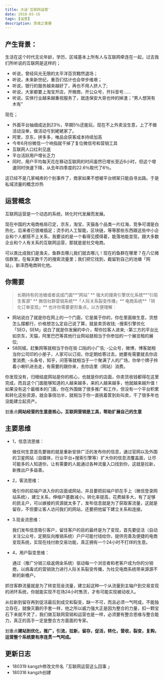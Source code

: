 ```yaml
---
title: 大话'互联网运营'
date: 2018-03-16
tags: [运营]
description: 思维之重要
---
```


## 产生背景：
生活在这个时代无论年龄，学历，区域基本上所有人与互联网牵连在一起，过去我们所听说的互联网是这样的；
 - 听说，曾经⻛光无限的太平洋百货黯然退场；
 - 听说，未来新世纪，重百们估计也会举步维艰；
 - 听说，银行的服务越来越好了，再也不用人挤人了;
 - 听说，大家都要上淘宝开店，开微商，开公众号，开抖音号……
 - 听说，实体行业越来越重视服务了，就连保安大哥也帅的掉渣；“男人想哭有木有”
<!--more-->

现在；

 - 外面平台抽烟成达到23％，早期5％还能玩，现在不上外卖没生意，上了不做活动没单，做活动亏到姥姥家了。
 - 阿里，京东，拼多多，唯品会获客成本持续加高
 - 今年6月份微信一个响指就干掉了复位微信号和营销工具
 - 互联网人口红利见底
 - 平台活跃用户增长乏力
 - 同时，用户平均每天花在移动互联网的时间虽然已增长至近6小时，但这个增速同时快速下降，从去年四季度的22.6％取代了6％。

这已经不是几家喊疼的个别事件了，商家如果不想被平台绑架只能自寻出路。于是私域流量的概念炒热

## 运营概念
互联⽹运营是⼀个动态的系统，转化时代发展而发展。

现在中国的⼤电商格局已定，京东，淘宝，天猫各个品类⼀片红海，竞争可谓是⽩热化，后来者已很难插足；烫手的人工智能，区块链，等等那些东⻄跟这些中⼩企业和个人都搭不上关系，我要谈的是⼀个看得⻅摸得着，能落地能变现，跟大多数企业和个⼈有关系的互联网运营，那就是是社交电商。 

可以类比成我们是渔夫，⻥群去哪⼉我们就去哪儿！现在的⻥群在哪⾥？在⼋亿微信群⾥，在每天数千万的搜索流量⾥；我们把它找到，截留到⾃己的池塘「⽹站」，新泽西电商转化他。

**你需要**
----
>长期持有的池塘或者说成门面**“网站” **
强大的搜索引擎优化系统**“引陌生客源” **
微信社群营销系统**「人际关系裂变传播」**
电商系统**「转化订单变现」**
也许你需要更形象点，以方便理解：

- ⽹站说白了就是你在网上的⼀个门面，它是属于你的，你在⾥面做⽣意，货想怎么摆都行，价格想怎么定⾃己说了算，就是卖货收钱;
-搜索引擎优化「SEO，SEM」说⽩了就是你发展的中介，帮你拉客⼈进来;
-第三⽅的平台⽐如京东，天猫，阿⾥巴巴等其他⾏业网站就相当于你参加的⼀个展览租的展位;
- 58同城，赶集⽹等就相当于你在街 ⼝贴的⼩广告;
-公众号，微博，博客就相当你公司印的小册子，⼈家可以订阅，你定期给寄过去，她要有需要就去你店⾥消费;
-头条号，知乎，问答等就相当于一个聚满了⼈的⼴场，你举个牌⼦拎着⼩喇叭进去⾛，有需要的跟你来，去你店⾥（网站）消费。

你发现没有，归根结底网站是你的核心，也就是你的店面，你卖货收钱都得在这里完成，⽽且这个⻔面能够知道的⼈越来越多，来的人越来越多，他就越来越升值！如果没有这个最根本的⻔面，你在外围做了很多推⼴和工作，但没有⼀个平台积累和转化这些资源，就会事倍功半，就相当于你一直挑着筐到处叫卖，⼲了很多年也没能建立起资产。

划重点**网站经营的生意是核心，互联⽹营销是⼯具，帮助扩展⾃己的生意**

## 主要思维
- 1，信息流思维：

    做任何⽣意⾸先要做的就是重新安排⼴泛的发布你的信息，通过官⽹以及外围的卫星⽹站（⾃媒体，⾏业平台+搜索引擎等）扩⼤你的信息流覆盖面，让尽可能多的⼈知道你，让有需要的⼈能通过各种流量⼊口找到你，这就是拉新，新推出户多益善。 
- 2，客流思维：

    吸引你的前端户进⼊你的店⾯或⽹站，并且要把前端户抓在⼿上（微信登录⽹站系统），建⽴关系，伸缩户基数减小，转化率提高，花费越多大，有了⾜够的民主户，可以嫁接的资源就太多了，发布信息就是为了获取客流量，这就是留存，不但要让客人访问我们的⽹站，还要把他留下建⽴关系和连接。 
- 3.现⾦流思维：

    我们发布信息吸引客户，留住客户的⽬的最终是为了变现，⾸先要促活（⾃动关注公众号，定期反向推销系统）户户可能付钱给你，提供完善及便捷的电商变现系统，实现在线付款交易功能，真正拥有⼀个24⼩时不打烊的⽣意。 
- 4，⽤户裂变思维：

    通过（推⼴分销三级返佣⾦系统）驱动每⼀个浏览者和⽼客户成为你的分销商，以病毒式的营销效⼒进⾏人际关系裂变传播，为社交电商系统带来源源不断的新檐户。 

抓住客群流量就是为了转变现⾦流量，建⽴起这种⼀个从流量到主轴户到交易变现的闭环系统，你就能实现不在场24⼩时售货，才有可能实现被动收入。

从拉新到留存再到促活最后到成交和裂变，缺⼀不可，⽽且必须⼀⽓呵成，不能独⽴存在，就像灭霸的⼿套⼀样，他之所以威⼒强⼤正是因为整合的⼒量，扣⼀颗宝⽯下来就不灵了，我们做互联网营销和运营也是⼀样，必须要有整合思维与整合能⼒，真正的⾼手⼀定是整合⽅方⾯面的专家。 

划重点**建站到优化，推广，引流，拉新，留存，促活，转化，营收，裂变，复购，运营整个系统要有序连贯一气呵成。**




## 更新日志

- 180319 kangzh修改文件名「互联网运营这么回事 」
- 180316 kangzh创建

